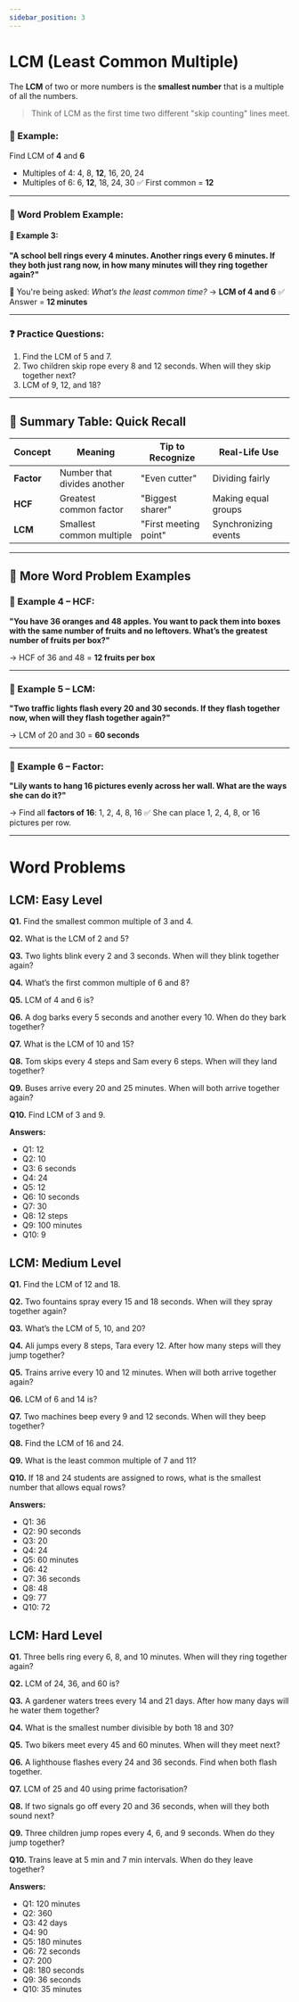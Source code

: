 ```yaml
---
sidebar_position: 3
---
```


# LCM (Least Common Multiple)

The **LCM** of two or more numbers is the **smallest number** that is a multiple of all the numbers.

> Think of LCM as the first time two different "skip counting" lines meet.

### 🧮 Example:

Find LCM of **4** and **6**

* Multiples of 4: 4, 8, **12**, 16, 20, 24
* Multiples of 6: 6, **12**, 18, 24, 30
  ✅ First common = **12**

---

### 🧩 Word Problem Example:

#### 📝 Example 3:

**"A school bell rings every 4 minutes. Another rings every 6 minutes. If they both just rang now, in how many minutes will they ring together again?"**

🧠 You're being asked: *What’s the least common time?* → **LCM of 4 and 6**
✅ Answer = **12 minutes**

---

### ❓ Practice Questions:

1. Find the LCM of 5 and 7.
2. Two children skip rope every 8 and 12 seconds. When will they skip together next?
3. LCM of 9, 12, and 18?

---

## 🧠 Summary Table: Quick Recall

| Concept    | Meaning                     | Tip to Recognize      | Real-Life Use        |
| ---------- | --------------------------- | --------------------- | -------------------- |
| **Factor** | Number that divides another | "Even cutter"         | Dividing fairly      |
| **HCF**    | Greatest common factor      | "Biggest sharer"      | Making equal groups  |
| **LCM**    | Smallest common multiple    | "First meeting point" | Synchronizing events |

---

## 💬 More Word Problem Examples

### 🧮 Example 4 – HCF:

**"You have 36 oranges and 48 apples. You want to pack them into boxes with the same number of fruits and no leftovers. What’s the greatest number of fruits per box?"**

→ HCF of 36 and 48 = **12 fruits per box**

---

### 🧮 Example 5 – LCM:

**"Two traffic lights flash every 20 and 30 seconds. If they flash together now, when will they flash together again?"**

→ LCM of 20 and 30 = **60 seconds**

---

### 🧮 Example 6 – Factor:

**"Lily wants to hang 16 pictures evenly across her wall. What are the ways she can do it?"**

→ Find all **factors of 16**:
1, 2, 4, 8, 16
✅ She can place 1, 2, 4, 8, or 16 pictures per row.

---
# Word Problems 

## LCM: Easy Level

**Q1.** Find the smallest common multiple of 3 and 4.

**Q2.** What is the LCM of 2 and 5?

**Q3.** Two lights blink every 2 and 3 seconds. When will they blink together again?

**Q4.** What’s the first common multiple of 6 and 8?

**Q5.** LCM of 4 and 6 is?

**Q6.** A dog barks every 5 seconds and another every 10. When do they bark together?

**Q7.** What is the LCM of 10 and 15?

**Q8.** Tom skips every 4 steps and Sam every 6 steps. When will they land together?

**Q9.** Buses arrive every 20 and 25 minutes. When will both arrive together again?

**Q10.** Find LCM of 3 and 9.

**Answers:**
- Q1: 12
- Q2: 10
- Q3: 6 seconds
- Q4: 24
- Q5: 12
- Q6: 10 seconds
- Q7: 30
- Q8: 12 steps
- Q9: 100 minutes
- Q10: 9

## LCM: Medium Level

**Q1.** Find the LCM of 12 and 18.

**Q2.** Two fountains spray every 15 and 18 seconds. When will they spray together again?

**Q3.** What’s the LCM of 5, 10, and 20?

**Q4.** Ali jumps every 8 steps, Tara every 12. After how many steps will they jump together?

**Q5.** Trains arrive every 10 and 12 minutes. When will both arrive together again?

**Q6.** LCM of 6 and 14 is?

**Q7.** Two machines beep every 9 and 12 seconds. When will they beep together?

**Q8.** Find the LCM of 16 and 24.

**Q9.** What is the least common multiple of 7 and 11?

**Q10.** If 18 and 24 students are assigned to rows, what is the smallest number that allows equal rows?

**Answers:**
- Q1: 36
- Q2: 90 seconds
- Q3: 20
- Q4: 24
- Q5: 60 minutes
- Q6: 42
- Q7: 36 seconds
- Q8: 48
- Q9: 77
- Q10: 72

## LCM: Hard Level

**Q1.** Three bells ring every 6, 8, and 10 minutes. When will they ring together again?

**Q2.** LCM of 24, 36, and 60 is?

**Q3.** A gardener waters trees every 14 and 21 days. After how many days will he water them together?

**Q4.** What is the smallest number divisible by both 18 and 30?

**Q5.** Two bikers meet every 45 and 60 minutes. When will they meet next?

**Q6.** A lighthouse flashes every 24 and 36 seconds. Find when both flash together.

**Q7.** LCM of 25 and 40 using prime factorisation?

**Q8.** If two signals go off every 20 and 36 seconds, when will they both sound next?

**Q9.** Three children jump ropes every 4, 6, and 9 seconds. When do they jump together?

**Q10.** Trains leave at 5 min and 7 min intervals. When do they leave together?

**Answers:**
- Q1: 120 minutes
- Q2: 360
- Q3: 42 days
- Q4: 90
- Q5: 180 minutes
- Q6: 72 seconds
- Q7: 200
- Q8: 180 seconds
- Q9: 36 seconds
- Q10: 35 minutes



